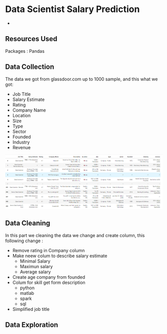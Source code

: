 # Data Scientist Salary Prediction

-

## Resources Used

Packages : Pandas

## Data Collection

The data we got from glassdoor.com up to 1000 sample, and this what we got:

- Job Title
- Salary Estimate
- Rating
- Company Name
- Location
- Size
- Type
- Sector
- Founded
- Industry
- Revenue

![alt text](webscraper.png)

## Data Cleaning

In this part we cleaning the data we change and create column, this following change :

- Remove rating in Company column
- Make neew colum to describe salary estimate
  - Minimal Salary
  - Maximun salary
  - Average salary
- Create age company from founded
- Colum for skill get form description
  - python
  - matlab
  - spark
  - sql
- Simplified job title

## Data Exploration
